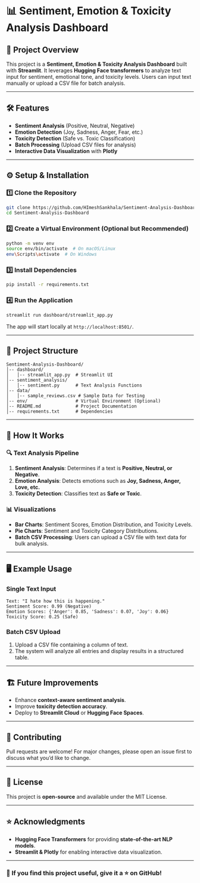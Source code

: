 # 📊 Sentiment, Emotion & Toxicity Analysis Dashboard

## 🚀 Project Overview
This project is a **Sentiment, Emotion & Toxicity Analysis Dashboard** built with **Streamlit**. It leverages **Hugging Face transformers** to analyze text input for sentiment, emotional tone, and toxicity levels. Users can input text manually or upload a CSV file for batch analysis.

---

## 🛠 Features
- **Sentiment Analysis** (Positive, Neutral, Negative)
- **Emotion Detection** (Joy, Sadness, Anger, Fear, etc.)
- **Toxicity Detection** (Safe vs. Toxic Classification)
- **Batch Processing** (Upload CSV files for analysis)
- **Interactive Data Visualization** with **Plotly**

---

## ⚙️ Setup & Installation

### 1️⃣ Clone the Repository
```bash
git clone https://github.com/HImeshSankhala/Sentiment-Analysis-Dashboard.git
cd Sentiment-Analysis-Dashboard
```

### 2️⃣ Create a Virtual Environment (Optional but Recommended)
```bash
python -m venv env
source env/bin/activate  # On macOS/Linux
env\Scripts\activate  # On Windows
```

### 3️⃣ Install Dependencies
```bash
pip install -r requirements.txt
```

### 4️⃣ Run the Application
```bash
streamlit run dashboard/streamlit_app.py
```
The app will start locally at `http://localhost:8501/`.

---

## 📂 Project Structure
```
Sentiment-Analysis-Dashboard/
│-- dashboard/
│   │-- streamlit_app.py  # Streamlit UI
│-- sentiment_analysis/
│   │-- sentiment.py      # Text Analysis Functions
│-- data/
│   │-- sample_reviews.csv # Sample Data for Testing
│-- env/                  # Virtual Environment (Optional)
│-- README.md             # Project Documentation
│-- requirements.txt      # Dependencies
```

---

## 🧠 How It Works
### 🔍 Text Analysis Pipeline
1. **Sentiment Analysis**: Determines if a text is **Positive, Neutral, or Negative**.
2. **Emotion Analysis**: Detects emotions such as **Joy, Sadness, Anger, Love, etc.**
3. **Toxicity Detection**: Classifies text as **Safe or Toxic**.

### 📊 Visualizations
- **Bar Charts**: Sentiment Scores, Emotion Distribution, and Toxicity Levels.
- **Pie Charts**: Sentiment and Toxicity Category Distributions.
- **Batch CSV Processing**: Users can upload a CSV file with text data for bulk analysis.

---

## 🖥 Example Usage
### **Single Text Input**
```plaintext
Text: "I hate how this is happening."
Sentiment Score: 0.99 (Negative)
Emotion Scores: {'Anger': 0.85, 'Sadness': 0.07, 'Joy': 0.06}
Toxicity Score: 0.25 (Safe)
```

### **Batch CSV Upload**
1. Upload a CSV file containing a column of text.
2. The system will analyze all entries and display results in a structured table.

---

## 🏗 Future Improvements
- Enhance **context-aware sentiment analysis**.
- Improve **toxicity detection accuracy**.
- Deploy to **Streamlit Cloud** or **Hugging Face Spaces**.

---

## 🤝 Contributing
Pull requests are welcome! For major changes, please open an issue first to discuss what you’d like to change.

---

## 📝 License
This project is **open-source** and available under the MIT License.

---

## ⭐ Acknowledgments
- **Hugging Face Transformers** for providing **state-of-the-art NLP models**.
- **Streamlit & Plotly** for enabling interactive data visualization.

---

### 🎯 If you find this project useful, give it a ⭐ on GitHub!

